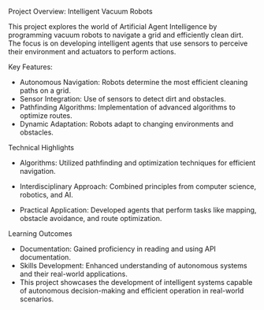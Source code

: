 Project Overview: Intelligent Vacuum Robots

This project explores the world of Artificial Agent Intelligence by programming vacuum robots to navigate a grid and efficiently clean dirt. The focus is on developing intelligent agents that use sensors to perceive their environment and actuators to perform actions.

Key Features:

- Autonomous Navigation: Robots determine the most efficient cleaning paths on a grid.
- Sensor Integration: Use of sensors to detect dirt and obstacles.
- Pathfinding Algorithms: Implementation of advanced algorithms to optimize routes.
- Dynamic Adaptation: Robots adapt to changing environments and obstacles.

Technical Highlights
- Algorithms: Utilized pathfinding and optimization techniques for efficient navigation.

- Interdisciplinary Approach: Combined principles from computer science, robotics, and AI.

- Practical Application: Developed agents that perform tasks like mapping, obstacle avoidance, and route optimization.

Learning Outcomes
- Documentation: Gained proficiency in reading and using API documentation.
- Skills Development: Enhanced understanding of autonomous systems and their real-world applications.
- This project showcases the development of intelligent systems capable of autonomous decision-making and efficient operation in real-world scenarios.
